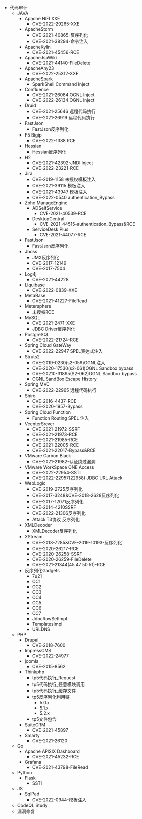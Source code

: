- 代码审计
  - JAVA
    - Apache NIFI XXE
      - CVE-2022-29265-XXE
    - ApacheStorm
      - CVE-2021-40865-反序列化
      - CVE-2021-38294-命令注入
    - ApacheKylin
      - CVE-2021-45456-RCE
    - ApacheJspWiki
      - CVE-2021-44140-FileDelete
    - ApacheAny23
      - CVE-2022-25312-XXE
    - ApacheSpark
      - SparkShell Command Inject
    - Confluence
      - CVE-2021-26084 OGNL Inject
      - CVE-2022-26134 OGNL Inject
    - Druid
      - CVE-2021-25646 远程代码执行
      - CVE-2021-26919 远程代码执行
    - FastJson
      - FastJson反序列化
    - F5 Bigip
      - CVE-2022-1388 RCE
    - Hessian
      - Hessian反序列化
    - H2
      - CVE-2021-42392-JNDI Inject
      - CVE-2022-23221-RCE
    - Jira
      - CVE-2019-1158 未授权模板注入
      - CVE-2021-39115 模板注入
      - CVE-2021-43947 模板注入
      - CVE-2022-0540 authentication_Bypass
    - Zoho ManageEngine 
      - ADSelfService
        - CVE-2021-40539-RCE
      - DesktopCentral
        - CVE-2021-44515-authentication_Bypass&RCE
      - ServiceDesk Plus
        - CVE-2021-44077-RCE
    - FastJson
      - FastJson反序列化
    - Jboss
      - JMX反序列化
      - CVE-2017-12149
      - CVE-2017-7504
    - Log4j
      - CVE-2021-44228
    - Liquibase
      - CVE-2022-0839-XXE
    - MetaBase
      - CVE-2021-41227-FileRead
    - Metersphere
      - 未授权RCE
    - MySQL
      - CVE-2021-2471-XXE
      - JDBC Driver反序列化
    - PostgreSQL
      - CVE-2022-21724-RCE
    - Spring Cloud GateWay
      - CVE-2022-22947 SPEL表达式注入
    - Struts2
      - CVE-2019-0230(s2-059)OGNL注入
      - CVE-2020-17530(s2-061)OGNL Sandbox bypass
      - CVE-20210-31895(S2-062)OGNL Sandbox bypass
      - OGNL SandBox Escape History
    - Spring MVC
      - CVE-2022-22965 远程代码执行
    - Shiro
      - CVE-2016-4437-RCE
      - CVE-2020-1957-Bypass
    - Spring Cloud Function
      - Function Routing SPEL 注入
    - VcenterSrever
      - CVE-2021-21972-SSRF
      - CVE-2021-21973-RCE
      - CVE-2021-21985-RCE
      - CVE-2021-22005-RCE
      - CVE-2021-22017-Bypass&RCE
    - VMware Carbon Black
      - CVE-2021-21982-认证绕过漏洞
    - VMware WorkSpace ONE Access
      - CVE-2022-22954-SSTI
      - CVE-2022-22957(22958) JDBC URL Attack
    - WebLogic
      - CVE-2019-2725反序列化
      - CVE-2017-3248&CVE-2018-2628反序列化
      - CVE-2017-12071反序列化
      - CVE-2014-4210SSRF
      - CVE-2022-21306反序列化
      - Attack T3协议 反序列化
    - XMLDecoder
      - XMLDecoder反序列化
    - XStream
      - CVE-2013-7285&CVE-2019-10193-反序列化
      - CVE-2020-26217-RCE
      - CVE-2020-26258-SSRF
      - CVE-2020-26259-FileDelete
      - CVE-2021-21344(45 47 50 51)-RCE
    - 反序列化Gadgets
      - 7u21
      - CC1
      - CC2
      - CC3
      - CC4 
      - CC5
      - CC6
      - CC7
      - JdbcRowSetImpl
      - TemplatesImpl
      - URLDNS
  - PHP
    - Drupal
      - CVE-2018-7600
    - ImpressCMS
      - CVE-2022-24977
    - joomla
      - CVE-2015-8562
    - Thinkphp
      - tp5代码执行_Request
      - tp5代码执行_任意模块调用
      - tp5代码执行_缓存文件
      - tp5反序列化利用链
        - 5.0.x
        - 5.1.x
        - 5.2.x
      - tp5文件包含
    - SuiteCRM
      - CVE-2021-45897
    - Smarty
      - CVE-2021-26120
  - Go
    - Apache APISIX Dashboard
      - CVE-2021-45232-RCE
    - Grafana
      - CVE-2021-43798-FileRead 
  - Python
    - Flask
      - SSTI
  - JS
    - SqlPad
      - CVE-2022-0944-模板注入
  - CodeQL Study
  - 漏洞修复